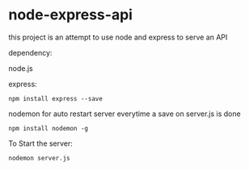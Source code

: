 # node-express-api
this project is an attempt to use node and express 
to serve an API 

dependency: 


node.js 

express: 

  ```npm install express --save```

nodemon for auto restart server everytime a save on server.js is done

  ```npm install nodemon -g```

To Start the server:

  ```nodemon server.js ```
